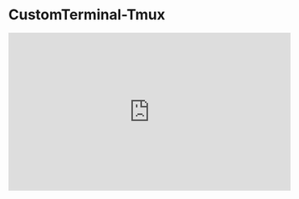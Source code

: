 # CustomTerminal-Tmux

<iframe width="560" height="315" src="https://youtu.be/7poUgkPtEA8" frameborder="0" allowfullscreen></iframe>